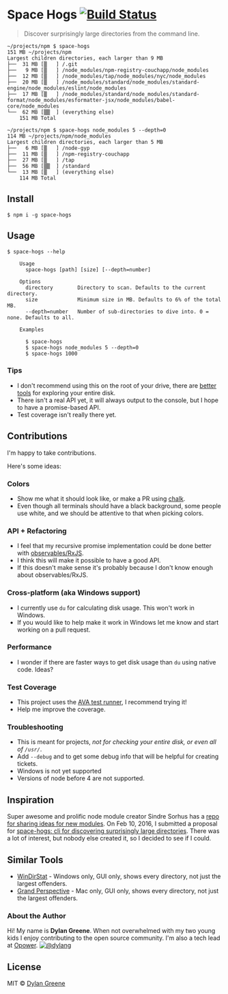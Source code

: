 # Space Hogs [![Build Status](https://travis-ci.org/dylang/space-hogs.svg?branch=master)](https://travis-ci.org/dylang/space-hogs)

> Discover surprisingly large directories from the command line.


```
~/projects/npm $ space-hogs
151 MB ~/projects/npm
Largest children directories, each larger than 9 MB
├──  31 MB [▒   ] /.git
├──   9 MB [▒   ] /node_modules/npm-registry-couchapp/node_modules
├──  12 MB [▒   ] /node_modules/tap/node_modules/nyc/node_modules
├──  20 MB [▒   ] /node_modules/standard/node_modules/standard-engine/node_modules/eslint/node_modules
├──  17 MB [▒   ] /node_modules/standard/node_modules/standard-format/node_modules/esformatter-jsx/node_modules/babel-core/node_modules
└──  62 MB [▒▒  ] (everything else)
    151 MB Total
```

```
~/projects/npm $ space-hogs node_modules 5 --depth=0
114 MB ~/projects/npm/node_modules
Largest children directories, each larger than 5 MB
├──   6 MB [▒   ] /node-gyp
├──  11 MB [▒   ] /npm-registry-couchapp
├──  27 MB [▒   ] /tap
├──  56 MB [▒▒  ] /standard
└──  13 MB [▒   ] (everything else)
    114 MB Total
```


## Install

```
$ npm i -g space-hogs
```


## Usage

```
$ space-hogs --help

    Usage
      space-hogs [path] [size] [--depth=number]

    Options
      directory        Directory to scan. Defaults to the current directory.
      size             Minimum size in MB. Defaults to 6% of the total MB.
      --depth=number   Number of sub-directories to dive into. 0 = none. Defaults to all.

    Examples

      $ space-hogs
      $ space-hogs node_modules 5 --depth=0
      $ space-hogs 1000
```

### Tips

* I don't recommend using this on the root of your drive, there are [better tools](#similar-tools) for exploring your entire disk.
* There isn't a real API yet, it will always output to the console, but I hope to have a promise-based API.
* Test coverage isn't really there yet.

## Contributions

I'm happy to take contributions.

Here's some ideas:

### Colors

* Show me what it should look like, or make a PR using [chalk](https://github.com/chalk/chalk).
* Even though all terminals should have a black background, some people use white, and we should be attentive to that when picking colors.

### API + Refactoring

* I feel that my recursive promise implementation could be done better with [observables/RxJS](https://github.com/Reactive-Extensions/RxJS).
* I think this will make it possible to have a good API.
* If this doesn't make sense it's probably because I don't know enough about observables/RxJS.

### Cross-platform (aka Windows support)

* I currently use `du` for calculating disk usage. This won't work in Windows.
* If you would like to help make it work in Windows let me know and start working on a pull request.

### Performance

* I wonder if there are faster ways to get disk usage than `du` using native code. Ideas?

### Test Coverage

* This project uses the [AVA test runner](https://github.com/sindresorhus/ava), I recommend trying it!
* Help me improve the coverage.

### Troubleshooting

* This is meant for projects, *not for checking your entire disk, or even all of `/usr/`*.
* Add `--debug` and to get some debug info that will be helpful for creating tickets.
* Windows is not yet supported
* Versions of node before 4 are not supported.

## Inspiration

Super awesome and prolific node module creator Sindre Sorhus has a [repo for sharing ideas for new modules](https://github.com/sindresorhus/module-requests/issues).
On Feb 10, 2016, I submitted a proposal for [space-hogs: cli for discovering surprisingly large directories](https://github.com/sindresorhus/module-requests/issues/59).
There was a lot of interest, but nobody else created it, so I decided to see if I could.

## Similar Tools

* [WinDirStat](https://windirstat.info/) - Windows only, GUI only, shows every directory, not just the largest offenders.
* [Grand Perspective](http://grandperspectiv.sourceforge.net/) - Mac only, GUI only, shows every directory, not just the largest offenders.

### About the Author

Hi! My name is **Dylan Greene**. When not overwhelmed with my two young kids I enjoy contributing
to the open source community. I'm also a tech lead at [Opower](http://opower.com). [![@dylang](https://img.shields.io/badge/twitter-dylang-blue.svg)](https://twitter.com/dylang)

## License

MIT © [Dylan Greene](https://github.com/dylang)
